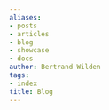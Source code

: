 ```yaml
---
aliases:
- posts
- articles
- blog
- showcase
- docs
author: Bertrand Wilden
tags:
- index
title: Blog
---
```

